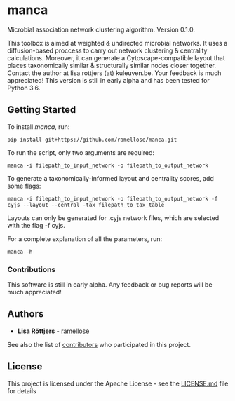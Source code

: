 # manca

Microbial association network clustering algorithm. Version 0.1.0.

This toolbox is aimed at weighted & undirected microbial networks. It uses a diffusion-based proccess to carry out network clustering & centrality calculations.
Moreover, it can generate a Cytoscape-compatible layout that places taxonomically similar & structurally similar nodes closer together.
Contact the author at lisa.rottjers (at) kuleuven.be. Your feedback is much appreciated!
This version is still in early alpha and has been tested for Python 3.6.

## Getting Started

To install <i>manca</i>, run:
```
pip install git+https://github.com/ramellose/manca.git
```

To run the script, only two arguments are required:
```
manca -i filepath_to_input_network -o filepath_to_output_network
```

To generate a taxonomically-informed layout and centrality scores, add some flags:
```
manca -i filepath_to_input_network -o filepath_to_output_network -f cyjs --layout --central -tax filepath_to_tax_table
```

Layouts can only be generated for .cyjs network files, which are selected with the flag -f cyjs.

For a complete explanation of all the parameters, run:
```
manca -h
```

### Contributions

This software is still in early alpha. Any feedback or bug reports will be much appreciated!

## Authors

* **Lisa Röttjers** - [ramellose](https://github.com/ramellose)

See also the list of [contributors](https://github.com/ramellose/manca/contributors) who participated in this project.

## License

This project is licensed under the Apache License - see the [LICENSE.md](LICENSE.md) file for details


